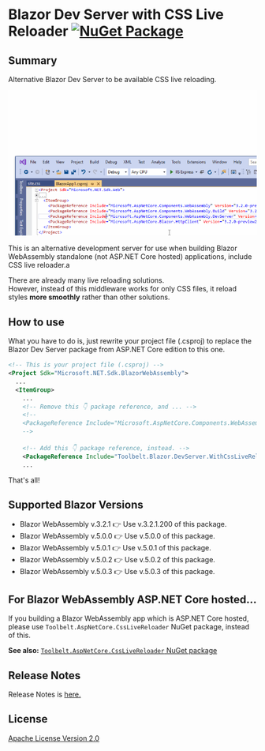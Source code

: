 # Blazor Dev Server with CSS Live Reloader [![NuGet Package](https://img.shields.io/nuget/v/Toolbelt.Blazor.DevServer.WithCssLiveReloader.svg)](https://www.nuget.org/packages/Toolbelt.Blazor.DevServer.WithCssLiveReloader/)

## Summary

Alternative Blazor Dev Server to be available CSS live reloading.

![fig.1](https://raw.githubusercontent.com/jsakamoto/Toolbelt.Blazor.DevServer.WithCssLiveReloader/master/.assets/fig1.gif)

This is an alternative development server for use when building Blazor WebAssembly standalone (not ASP.NET Core hosted) applications, include CSS live reloader.a

There are already many live reloading solutions.  
However, instead of this middleware works for only CSS files, it reload styles **more smoothly** rather than other solutions. 

## How to use

What you have to do is, just rewrite your project file (.csproj) to replace the Blazor Dev Server package from ASP.NET Core edition to this one.

```xml
<!-- This is your project file (.csproj) -->
<Project Sdk="Microsoft.NET.Sdk.BlazorWebAssembly">
  ...
  <ItemGroup>
    ...
    <!-- Remove this 👇 package reference, and ... -->
    <!--
    <PackageReference Include="Microsoft.AspNetCore.Components.WebAssembly.DevServer" Version="5.0.3" PrivateAssets="all" />
    -->

    <!-- Add this 👇 package reference, instead. -->
    <PackageReference Include="Toolbelt.Blazor.DevServer.WithCssLiveReloader" Version="5.0.3" PrivateAssets="all" />
    ...
```

That's all!

## Supported Blazor Versions

- Blazor WebAssembly v.3.2.1 👉 Use v.3.2.1.200 of this package.
- Blazor WebAssembly v.5.0.0 👉 Use v.5.0.0 of this package.
- Blazor WebAssembly v.5.0.1 👉 Use v.5.0.1 of this package.
- Blazor WebAssembly v.5.0.2 👉 Use v.5.0.2 of this package.
- Blazor WebAssembly v.5.0.3 👉 Use v.5.0.3 of this package.

## For Blazor WebAssembly ASP.NET Core hosted...

If you building a Blazor WebAssembly app which is ASP.NET Core hosted, please use `Toolbelt.AspNetCore.CssLiveReloader` NuGet package, instead of this.

**See also:** [`Toolbelt.AspNetCore.CssLiveReloader` NuGet package](https://www.nuget.org/packages/Toolbelt.AspNetCore.CssLiveReloader/)

## Release Notes

Release Notes is [here.](https://github.com/jsakamoto/Toolbelt.Blazor.DevServer.WithCssLiveReloader/blob/master/RELEASE-NOTES.txt)

## License

[Apache License Version 2.0](https://github.com/jsakamoto/Toolbelt.Blazor.DevServer.WithCssLiveReloader/blob/master/LICENSE.txt)

